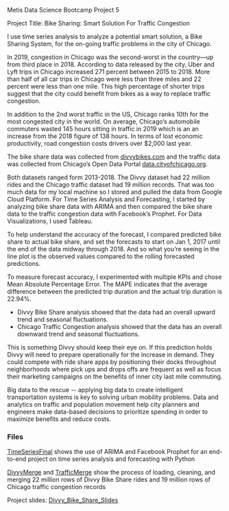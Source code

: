 Metis Data Science Bootcamp Project 5

Project Title: Bike Sharing: Smart Solution For Traffic Congestion

I use time series analysis to analyze a potential smart solution, a Bike Sharing System, for the on-going traffic problems in the city of Chicago.

In 2019, congestion in Chicago was the second-worst in the country—up from third place in 2018. According to data released by the city, Uber and Lyft trips in Chicago increased 271 percent between 2015 to 2018. More than half of all car trips in Chicago were less than three miles and 22 percent were less than one mile. This high percentage of shorter trips suggest that the city could benefit from bikes as a way to replace traffic congestion.

In addition to the 2nd worst traffic in the US, Chicago ranks 10th for the most congested city in the world. On average, Chicago’s automobile commuters wasted 145 hours sitting in traffic in 2019 which is an an increase  from the 2018 figure of 138 hours. In terms of lost economic productivity, road congestion costs drivers over $2,000 last year.

The bike share data was collected from [divvybikes.com](https://divvybikes.com) and the traffic data was collected from Chicago’s Open Data Portal [data.cityofchicago.org](https://data.cityofchicago.org). 

Both datasets ranged form 2013-2018. The Divvy dataset had 22 million rides and the Chicago traffic dataset had 19 million records. That was too much data for my local machine so I stored and pulled the data from Google Cloud Platform. For Time Series Analysis and Forecasting, I started by analyzing bike share data with ARIMA and then compared the bike share data to the traffic congestion data with Facebook’s Prophet. For Data Visualizations, I used Tableau.

To help understand the accuracy of the forecast, I compared predicted bike share to actual bike share, and set the forecasts to start on Jan 1, 2017 until the end of the data midway through 2018. And so what you’re seeing in the line plot is the observed values compared to the rolling forecasted predictions. 

To measure forecast accuracy, I experimented with multiple KPIs and chose Mean Absolute Percentage Error. The MAPE indicates that the average difference between the predicted trip duration and the actual trip duration is 22.94%.

- Divvy Bike Share analysis showed that the data had an overall upward trend and seasonal fluctuations. 
- Chicago Traffic Congestion analysis showed that the data has an overall downward trend and seasonal fluctuations. 

This is something Divvy should keep their eye on. If this prediction holds Divvy will need to prepare operationally for the increase in demand. They could compete with ride share apps by positioning their docks throughout neighborhoods where pick ups and drops offs are frequent as well as focus their marketing campaigns on the benefits of inner city last mile commuting.

Big data to the rescue -- applying big data to create intelligent transportation systems is key to solving urban mobility problems. Data and analytics on traffic and population movement help city planners and engineers make data-based decisions to prioritize spending in order to maximize benefits and reduce costs.

### Files
[TimeSeriesFinal](/Users/jbpatty/project-5/TimeSeriesFinal.ipynb) shows the use of ARIMA and Facebook Prophet for an end-to-end project on time series analysis and forecasting with Python

[DivvyMerge](/Users/jbpatty/project-5/DivvyMerge.ipynb) and [TrafficMerge](/Users/jbpatty/project-5/TrafficMerge.ipynb) show the process of loading, cleaning, and merging 22 million rows of Divvy Bike Share rides and 19 million rows of Chicago traffic congestion records

Project slides: [Divvy_Bike_Share_Slides](/Users/jbpatty/project-5/Divvy_Bike_Share.pdf)
